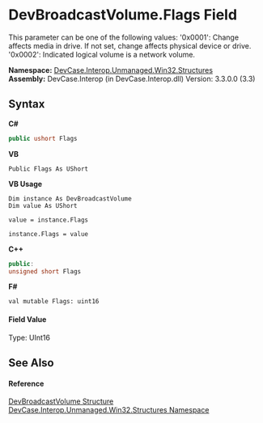 # DevBroadcastVolume.Flags Field
 

This parameter can be one of the following values: '0x0001': Change affects media in drive. If not set, change affects physical device or drive. '0x0002': Indicated logical volume is a network volume.

**Namespace:**&nbsp;<a href="N_DevCase_Interop_Unmanaged_Win32_Structures">DevCase.Interop.Unmanaged.Win32.Structures</a><br />**Assembly:**&nbsp;DevCase.Interop (in DevCase.Interop.dll) Version: 3.3.0.0 (3.3)

## Syntax

**C#**<br />
``` C#
public ushort Flags
```

**VB**<br />
``` VB
Public Flags As UShort
```

**VB Usage**<br />
``` VB Usage
Dim instance As DevBroadcastVolume
Dim value As UShort

value = instance.Flags

instance.Flags = value
```

**C++**<br />
``` C++
public:
unsigned short Flags
```

**F#**<br />
``` F#
val mutable Flags: uint16
```


#### Field Value
Type: UInt16

## See Also


#### Reference
<a href="T_DevCase_Interop_Unmanaged_Win32_Structures_DevBroadcastVolume">DevBroadcastVolume Structure</a><br /><a href="N_DevCase_Interop_Unmanaged_Win32_Structures">DevCase.Interop.Unmanaged.Win32.Structures Namespace</a><br />